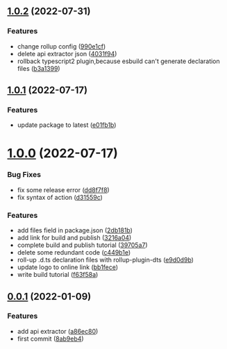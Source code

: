 ## [1.0.2](https://github.com/wangkaiwd/typescript-library-template/compare/v1.0.1...v1.0.2) (2022-07-31)


### Features

* change rollup config ([990e1cf](https://github.com/wangkaiwd/typescript-library-template/commit/990e1cf4120eac3ceee4941df6c3f713e9258258))
* delete api extractor json ([4031f94](https://github.com/wangkaiwd/typescript-library-template/commit/4031f9467ad26064cdf78bbadb238e6a230b3284))
* rollback typescript2 plugin,because esbuild can't generate declaration files ([b3a1399](https://github.com/wangkaiwd/typescript-library-template/commit/b3a13996a08513f0c5b3f3f0c9a3a3ff2955d39c))



## [1.0.1](https://github.com/wangkaiwd/typescript-library-template/compare/v1.0.0...v1.0.1) (2022-07-17)


### Features

* update package to latest ([e01fb1b](https://github.com/wangkaiwd/typescript-library-template/commit/e01fb1b1156ecfeb9c8f55465769bacc979af378))



# [1.0.0](https://github.com/wangkaiwd/typescript-library-template/compare/v0.0.1...v1.0.0) (2022-07-17)


### Bug Fixes

* fix some release error ([dd8f7f8](https://github.com/wangkaiwd/typescript-library-template/commit/dd8f7f8eb6877913e33fe241f2a89fee6b1bd2c1))
* fix syntax of action ([d31559c](https://github.com/wangkaiwd/typescript-library-template/commit/d31559c5695ab6fa478d061130c7addf1f648e14))


### Features

* add files field in package.json ([2db181b](https://github.com/wangkaiwd/typescript-library-template/commit/2db181b28bd4e6c7f07322f2654fea57cd63fe58))
* add link for build and publish ([3216a04](https://github.com/wangkaiwd/typescript-library-template/commit/3216a0406040e662d461372f3324bdba7ea22792))
* complete build and publish tutorial ([39705a7](https://github.com/wangkaiwd/typescript-library-template/commit/39705a7e7fc8c5a4acfd587d38d67fbef67f1621))
* delete some redundant code ([c449b1e](https://github.com/wangkaiwd/typescript-library-template/commit/c449b1e8be8e82a49cc4cdd73802e1c71f35bc3d))
* roll-up .d.ts declaration files with rollup-plugin-dts ([e9d0d9b](https://github.com/wangkaiwd/typescript-library-template/commit/e9d0d9bdd4a6a851377a1ed0976154c1b8b0c722))
* update logo to online link ([bb1fece](https://github.com/wangkaiwd/typescript-library-template/commit/bb1fecebb6d29aa12fe03db35026896a77c0d799))
* write build tutorial ([f63f58a](https://github.com/wangkaiwd/typescript-library-template/commit/f63f58acdc4c1f24f2bef52c932ed9a493d65fc6))



## [0.0.1](https://github.com/wangkaiwd/typescript-library-template/compare/8ab9eb45b1d4908232b8093e72abb4619ec815be...v0.0.1) (2022-01-09)


### Features

* add api extractor ([a86ec80](https://github.com/wangkaiwd/typescript-library-template/commit/a86ec80e70111fe1acf6cbe5bb3b8697c213851c))
* first commit ([8ab9eb4](https://github.com/wangkaiwd/typescript-library-template/commit/8ab9eb45b1d4908232b8093e72abb4619ec815be))



